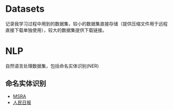 # Datasets
记录我学习过程中用到的数据集，较小的数据集直接存储（提供压缩文件用于远程直接下载单独使用），较大的数据集提供下载链接。

# NLP

自然语言处理数据集，包括命名实体识别(NER)

## 命名实体识别

- [MSRA](https://gentlecp.github.io/Datasets/NLP/NER/MSRA.zip)
- [人民日报](https://gentlecp.github.io/Datasets/NLP/NER/RMRB.zip)